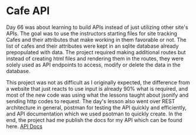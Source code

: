 # Cafe API

Day 66 was about learning to build APIs instead of just utilizing other site's APIs. The goal was to use the instructors starting files for site tracking Cafes and their attributes that make working in them favorable or not. The list of cafes and their attributes were kept in an sqlite database already prepopulated with data. The project required making additional routes but instead of creating html files and rendering them in the routes, they were solely used as API endpoints to access, modify or delete the data in the database.

This project was not as difficult as I originally expected, the difference from a website that just reacts to use input is already 90% what is required, and most of the new code was using what the lessons taught about jsonify and sending http codes to request. The day's lesson also went over REST architecture in general, postman for testing the API quickly and efficiently, and API documentation which we used psotman to quickly create. In the end, the project had me publish the docs for my API which can be found here. [API Docs](https://documenter.getpostman.com/view/32064619/2s9YsDkEyw)